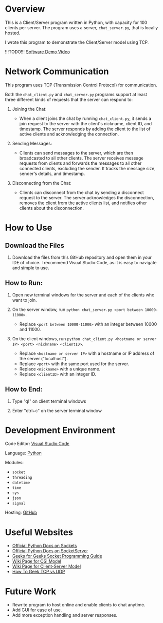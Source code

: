 # Overview

This is a Client/Server program written in Python, with capacity for 100 clients per server. The program uses a server, `chat_server.py`, that is locally hosted.

I wrote this program to demonstrate the Client/Server model using TCP.

!!!TODO!!! [Software Demo Video](http://youtube.link.goes.here)

# Network Communication

This program uses TCP (Transmission Control Protocol) for communication. 

Both the `chat_client.py` and `chat_server.py` programs support at least three different kinds of requests that the server can respond to:

1. Joining the Chat:

    * When a client joins the chat by running `chat_client.py`, it sends a join request to the server with the client's nickname, client ID, and timestamp. The server responds by adding the client to the list of active clients and acknowledging the connection.

2. Sending Messages:

    * Clients can send messages to the server, which are then broadcasted to all other clients. The server receives message requests from clients and forwards the messages to all other connected clients, excluding the sender. It tracks the message size, sender's details, and timestamp.

3. Disconnecting from the Chat:

    * Clients can disconnect from the chat by sending a disconnect request to the server. The server acknowledges the disconnection, removes the client from the active clients list, and notifies other clients about the disconnection.

# How to Use

## Download the Files

1. Download the files from this GitHub repository and open them in your IDE of choice. I recommend Visual Studio Code, as it is easy to navigate and simple to use.

## How to Run:

1. Open new terminal windows for the server and each of the clients who want to join.

2. On the server window, run `python chat_server.py <port between 10000-11000>`.
    * Replace `<port between 10000-11000>` with an integer between 10000 and 11000.

3. On the client windows, run `python chat_client.py <hostname or server IP> <port> <nickname> <clientID>`.
    * Replace `<hostname or server IP>` with a hostname or IP address of the server ("localhost").
    * Replace `<port>` with the same port used for the server.
    * Replace `<nickname>` with a unique name.
    * Replace `<clientID>` with an integer ID.

## How to End:

1. Type "q!" on client terminal windows

2. Enter "ctrl+c" on the server terminal window

# Development Environment

Code Editor: [Visual Studio Code](https://code.visualstudio.com/)

Language: [Python](https://www.python.org/)

Modules:
* `socket`
* `threading`
* `datetime`
* `time`
* `sys`
* `json`
* `signal`

Hosting: [GitHub](https://github.com/)

# Useful Websites

* [Official Python Docs on Sockets](https://docs.python.org/3/library/socket.html)
* [Official Python Docs on SocketServer](https://docs.python.org/3/library/socketserver.html)
* [Geeks for Geeks Socket Programming Guide](https://www.geeksforgeeks.org/socket-programming-python/)
* [Wiki Page for OSI Model](https://en.wikipedia.org/wiki/OSI_model)
* [Wiki Page for Client-Server Model](https://en.wikipedia.org/wiki/Client%E2%80%93server_model)
* [How To Geek TCP vs UDP](https://www.howtogeek.com/190014/htg-explains-what-is-the-difference-between-tcp-and-udp/)

# Future Work

* Rewrite program to host online and enable clients to chat anytime.
* Add GUI for ease of use.
* Add more exception handling and server responses.